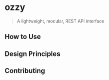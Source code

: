 # ozzy
> A lightweight, modular, REST API interface

## How to Use

## Design Principles

## Contributing